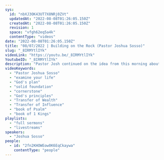 ```yaml
---
sys:
  id: "nbXJ3OK43UT7X8NRj0ZVt"
  updatedAt: "2022-08-08T01:26:05.150Z"
  createdAt: "2022-08-08T01:26:05.150Z"
  revision: 1
  space: "vfgh62eq5a4k"
  contentType: "videos"
date: "2022-08-08T01:26:05.150Z"
title: "08/07/2022 | Building on the Rock (Pastor Joshua Sosso)"
slug: "_8IRMYtlIYk"
videoLink: "https://youtu.be/_8IRMYtlIYk"
YoutubeID: "_8IRMYtlIYk"
description: "Pastor Josh continued on the idea from this morning about reexamining every area of our lives and line it up with God's plan. Pastor Josh adds on that we need to build every area on solid foundations. In the Bible, there were people who built up on the rock and the sand. The houses built on sand were wiped away, while the house built on rock stood for ages. Success is determined by your foundation built on God. If you have businesses or projects that aren't founded on God's principles, then you are working in vain. So, examine every area of your life and see what work you are doing in vain. When you go to God and get his direction, he will save you time and headaches.\n"
videoKeywords:
  - "Pastor Joshua Sosso"
  - "examine your life"
  - "God's plan"
  - "solid foundation"
  - "cornerstone"
  - "God's principles"
  - "Transfer of Wealth"
  - "Transfer of Influence"
  - "book of Psalm"
  - "book of 1 Kings"
playlists:
  - "full sermons"
  - "livestreams"
speakers:
  - "Joshua Sosso"
people:
  - id: "2fn2KHOWEow0K6EqCkaywa"
    contentType: "people"
---
```

